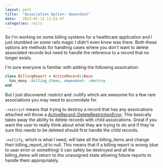 ```yaml
---
layout: post
title:  "Association Option: dependant"
date:   2013-07-13 11:51:47
categories: rails
---
```


So I'm working on some billing systems for a healthcare application and I just
stumbled on some rails magic I didn't even know was there. Both these options
are methods for handling cases where you don't want to delete associated records
but need to handle the reference to a record that no longer exists.

I'm sure everyone is familiar with adding the following assoication:

```ruby
class BillingReport < ActiveRecord::Base
  has_many :billing_items, dependent: :destroy
end
```

But I just discovered :restrict and :nullify which are awesome for a few rare
associations you may need to accomidate for.

`:restrict` means that trying to destroy a record that has any assoications
attached will throw a
[ActiveRecord::DeleteRestrictionError][DeleteRestrictionError]. This basically
takes away the ability to delete records with child assoications. Great if you
want the user to really think about what they are trying to do and if they're
sure this needs to be deleted should first handle the child records.

`:nullify`, which is what I need, will take all the billing_items and change
their billing_report_id to null. This means that if a billing report is wrong
(due to user error or something) it can safely be destroyed and all the
billing_items will return to the unassigned state allowing future reports to
handle them appropriately.

[DeleteRestrictionError]: http://apidock.com/rails/ActiveRecord/DeleteRestrictionError
